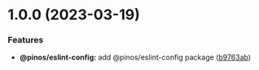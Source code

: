 # 1.0.0 (2023-03-19)


### Features

* **@pinos/eslint-config:** add @pinos/eslint-config package ([b9763ab](https://github.com/pinosJs/config/commit/b9763ab2ad391f9994be59a7fd40c724d3444234))



